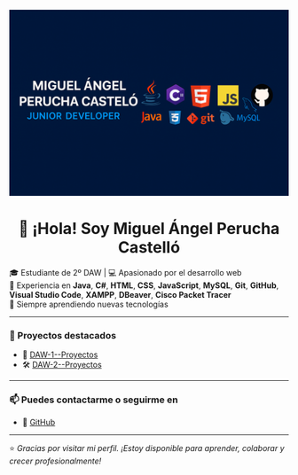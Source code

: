 <p align="center">
  <img src="banner-miguel-perucha.png" alt="Miguel Ángel Perucha Banner" />
</p>

<h1 align="center">👋 ¡Hola! Soy Miguel Ángel Perucha Castelló</h1>

🎓 Estudiante de 2º DAW | 💻 Apasionado por el desarrollo web  
🚀 Experiencia en **Java**, **C#**, **HTML**, **CSS**, **JavaScript**, **MySQL**, **Git**, **GitHub**, **Visual Studio Code**, **XAMPP**, **DBeaver**, **Cisco Packet Tracer**  
🌱 Siempre aprendiendo nuevas tecnologías

---

### 📂 Proyectos destacados

- 🔧 [DAW-1--Proyectos](https://github.com/miguel-pc-09/DAW-1--Proyectos)  
- 🛠️ [DAW-2--Proyectos](https://github.com/miguel-pc-09/DAW-2--Proyectos)

---

### 📫 Puedes contactarme o seguirme en

- 🔗 [GitHub](https://github.com/miguel-pc-09)

---

⭐ *Gracias por visitar mi perfil. ¡Estoy disponible para aprender, colaborar y crecer profesionalmente!*
